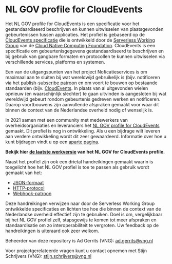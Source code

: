 # NL GOV profile for CloudEvents

Het NL GOV profile for CloudEvents is een specificatie voor het gestandaardiseerd
beschrijven en kunnen uitwisselen van plaatsgevonden gebeurtenissen tussen applicaties.
Het profiel is gebaseerd op de [CloudEvents specificatie](https://cloudevents.io/) die is ontwikkeld door de [Serverless Working Group](https://github.com/cncf/wg-serverless) van de [Cloud Native Computing Foundation](https://www.cncf.io/). CloudEvents is een
specificatie om gebeurtenisgegevens gestandaardiseerd te beschrijven en bij gebruik van gangbare formaten en protocollen te kunnen uitwisselen via verschillende services, platforms en systemen.

Een van de uitgangspunten van het project Noficatieservices is om maximaal aan te sluiten bij wat wereldwijd gebruikelijk is (bijv. notificeren via het [publish-subscribe patroon](https://en.wikipedia.org/wiki/Publish%E2%80%93subscribe_pattern) en om voort te bouwen op bestaande standaarden (bijv. [CloudEvents](https://cloudevents.io/). In plaats van al uitgevonden wielen opnieuw (en waarschijnlijk slechter) te gaan uitvinden is aangesloten bij wat wereldwijd gebeurt rondom gebeurtenis gedreven werken en notificeren. Daarop voortbouwens zijn aanvullende afspraken gemaakt voor waar dit binnen de context van de Nederlandse overheid nodig of wenselijk is.

In 2021 samen met een community met medewerkers van overheidsorganiaties en leveranciers het [NL GOV profile for CloudEvents](https://vng-realisatie.github.io/NL-GOV-profile-for-CloudEvents/) gemaakt. Dit profiel is nog in ontwikkeling. Als u een bijdrage wilt leveren aan verdere ontwikkeling wordt dit zeer gewaardeerd. Informatie over hoe u kunt bijdragen vindt u op een [aparte pagina](CONTRIBUTING.md).

**Bekijk hier [de laatste werkversie](https://vng-realisatie.github.io/NL-GOV-profile-for-CloudEvents/) van
het NL GOV for CloudEvents profile.**


Naast het profiel zijn ook een drietal handreikingen gemaakt waarin is toegelicht hoe het NL GOV profiel is toe te passen als gebruik wordt gemaakt van het:

- [JSON-formaat](https://github.com/VNG-Realisatie/NL-GOV-profile-for-CloudEvents/blob/main/NL-GOV-Guideline-for-CloudEvents-JSON.md)
- [HTTP-protocol](https://github.com/VNG-Realisatie/NL-GOV-profile-for-CloudEvents/blob/main/NL-GOV-Guideline-for-CloudEvents-HTTP.md)
- [Webhook-patroon](https://github.com/VNG-Realisatie/NL-GOV-profile-for-CloudEvents/blob/main/NL-GOV-Guideline-for-CloudEvents-Webhook.md)

Deze handreikingen verwijzen naar door de Serverless Working Group ontwikkelde specificaties en lichten toe hoe die binnen de context van de Nederlandse overheid effectief zijn te gebruiken. Doel is om, vergelijkbaar bij het NL GOV profiel zelf, stapsgewijs te komen tot meer afspraken en standaardisatie om zo interoperabiliteit te vergroten. Uw feedback op de handreikingen is uiteraard ook zeer welkom.

Beheerder van deze repository is Ad Gerrits (VNG): ad.gerrits@vng.nl

Voor projectgerelateerde vragen kunt u contact opnemen met Stijn Schrijvers (VNG): stijn.schrijvers@vng.nl
